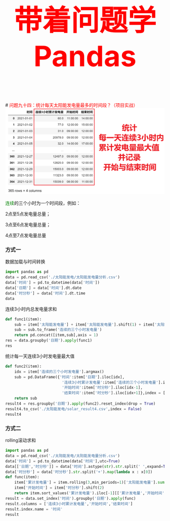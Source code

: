 

<p style="font-size: 90px;font-weight: bold;text-align: center;color: red;">带着问题学Pandas</p>
# <font color='red'>问题九十四：统计每天太阳能发电量最多的时间段？（项目实战）</font>

<img src="./images/94-统计每天太阳能发电量最多的时间段？（项目实战）.png" style="zoom:67%;" />

<font color = 'green'>连续</font>的三个小时为一个时间段，例如：  

2点至5点发电量总量；  

3点至6点发电量总量；  

4点至7点发电量总量

### 方式一

数据加载与时间转换

```Python
import pandas as pd
data = pd.read_csv('./太阳能发电/太阳能发电量分析.csv')
data['时间'] = pd.to_datetime(data['时间'])
data['日期'] = data['时间'].dt.date
data['时分秒'] = data['时间'].dt.time
data
```

连续3小时内总发电量求和

```Python
def func1(item):
    sub = item['太阳能发电量'] + item['太阳能发电量'].shift(1) + item['太阳能发电量'].shift(-1)
    sub = sub.to_frame('连续的三个小时发电量')
    return pd.concat([item,sub],axis = 1)
res = data.groupby('日期').apply(func1)
res
```

统计每一天连续3小时发电量最大值

```Python
def func2(item):
    idx = item['连续的三个小时发电量'].argmax()
    sub = pd.DataFrame({'时间':item['日期'].iloc[idx],
                         '连续3小时累计发电量':item['连续的三个小时发电量'].iloc[idx],
                         '开始时间':item['时分秒'].iloc[idx-1],
                         '结束时间':item['时分秒'].iloc[idx+1]},index = [item['日期'].iloc[idx]])
    return sub
result4 = res.groupby('日期').apply(func2).reset_index(drop = True)
result4.to_csv('./太阳能发电/solar_result4.csv',index = False)
result4
```

### 方式二

rolling滚动求和

```Python
import pandas as pd
data = pd.read_csv('./太阳能发电/太阳能发电量分析.csv')
data['时间'] = pd.to_datetime(data['时间'],utc=True)
data[['日期','时分秒']] = data['时间'].astype(str).str.split(' ',expand=True)
data['时分秒'] = data['时分秒'].str.split('+').map(lambda x : x[0])
def func(item):
    item['累计发电量'] = item.rolling(3,min_periods=1)['太阳能发电量'].sum()
    item['开始时间'] = item['时分秒'].shift(2)
    return item.sort_values('累计发电量').iloc[-1][['累计发电量','开始时间','时分秒']]
result = data.set_index('时间').groupby('日期').apply(func)
result.columns = ['连续3小时累计发电量','开始时间','结束时间']
result.index.name = '时间'
result
```

